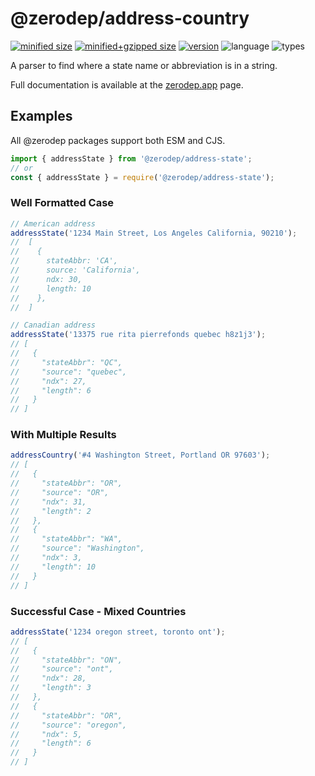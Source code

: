 # @zerodep/address-country

[![minified size](https://img.shields.io/bundlephobia/min/@zerodep/address-state?style=flat-square&color=blue)](https://bundlephobia.com/package/@zerodep/address-state)
[![minified+gzipped size](https://img.shields.io/bundlephobia/minzip/@zerodep/address-state?style=flat-square&color=blue)](https://bundlephobia.com/package/@zerodep/address-state)
[![version](https://img.shields.io/npm/v/@zerodep/address-state?style=flat-square&color=blue)](https://www.npmjs.com/package/@zerodep/address-state)
![language](https://img.shields.io/badge/typescript-100%25-blue?style=flat-square)
![types](https://img.shields.io/badge/types-included-blue?style=flat-square)

A parser to find where a state name or abbreviation is in a string.

Full documentation is available at the [zerodep.app](http://zerodep.app/#/address/state) page.

## Examples

All @zerodep packages support both ESM and CJS.

```javascript
import { addressState } from '@zerodep/address-state';
// or
const { addressState } = require('@zerodep/address-state');
```

### Well Formatted Case

```javascript
// American address
addressState('1234 Main Street, Los Angeles California, 90210');
//  [
//    {
//      stateAbbr: 'CA',
//      source: 'California',
//      ndx: 30,
//      length: 10
//    },
//  ]

// Canadian address
addressState('13375 rue rita pierrefonds quebec h8z1j3');
// [
//   {
//     "stateAbbr": "QC",
//     "source": "quebec",
//     "ndx": 27,
//     "length": 6
//   }
// ]
```

### With Multiple Results

```javascript
addressCountry('#4 Washington Street, Portland OR 97603');
// [
//   {
//     "stateAbbr": "OR",
//     "source": "OR",
//     "ndx": 31,
//     "length": 2
//   },
//   {
//     "stateAbbr": "WA",
//     "source": "Washington",
//     "ndx": 3,
//     "length": 10
//   }
// ]
```

### Successful Case - Mixed Countries

```javascript
addressState('1234 oregon street, toronto ont');
// [
//   {
//     "stateAbbr": "ON",
//     "source": "ont",
//     "ndx": 28,
//     "length": 3
//   },
//   {
//     "stateAbbr": "OR",
//     "source": "oregon",
//     "ndx": 5,
//     "length": 6
//   }
// ]
```

